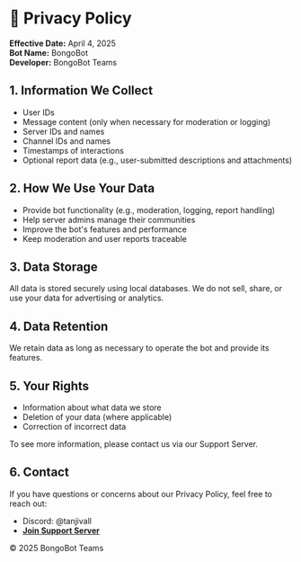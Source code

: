 # 📜 Privacy Policy

**Effective Date:** April 4, 2025  
**Bot Name:** BongoBot  
**Developer:** BongoBot Teams

## 1. Information We Collect
- User IDs  
- Message content (only when necessary for moderation or logging)  
- Server IDs and names  
- Channel IDs and names  
- Timestamps of interactions  
- Optional report data (e.g., user-submitted descriptions and attachments)

## 2. How We Use Your Data
- Provide bot functionality (e.g., moderation, logging, report handling)  
- Help server admins manage their communities  
- Improve the bot's features and performance  
- Keep moderation and user reports traceable

## 3. Data Storage
All data is stored securely using local databases. We do not sell, share, or use your data for advertising or analytics.

## 4. Data Retention
We retain data as long as necessary to operate the bot and provide its features.

## 5. Your Rights
- Information about what data we store  
- Deletion of your data (where applicable)  
- Correction of incorrect data  

To see more information, please contact us via our Support Server.

## 6. Contact
If you have questions or concerns about our Privacy Policy, feel free to reach out:
- Discord: @tanjivall  
- **[Join Support Server](https://discord.gg/KjvpGs8DSA)**

© 2025 BongoBot Teams
